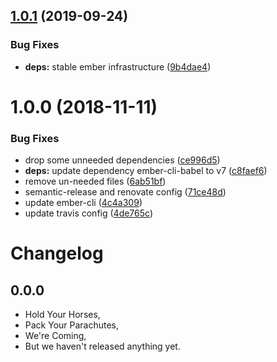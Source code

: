 ## [1.0.1](https://github.com/mike-north/ember-creditcard/compare/v1.0.0...v1.0.1) (2019-09-24)


### Bug Fixes

* **deps:** stable ember infrastructure ([9b4dae4](https://github.com/mike-north/ember-creditcard/commit/9b4dae4))

# 1.0.0 (2018-11-11)


### Bug Fixes

* drop some unneeded dependencies ([ce996d5](https://github.com/mike-north/ember-creditcard/commit/ce996d5))
* **deps:** update dependency ember-cli-babel to v7 ([c8faef6](https://github.com/mike-north/ember-creditcard/commit/c8faef6))
* remove un-needed files ([6ab51bf](https://github.com/mike-north/ember-creditcard/commit/6ab51bf))
* semantic-release and renovate config ([71ce48d](https://github.com/mike-north/ember-creditcard/commit/71ce48d))
* update ember-cli ([4c4a309](https://github.com/mike-north/ember-creditcard/commit/4c4a309))
* update travis config ([4de765c](https://github.com/mike-north/ember-creditcard/commit/4de765c))

Changelog
=========

## 0.0.0

- Hold Your Horses,
- Pack Your Parachutes,
- We're Coming,
- But we haven't released anything yet.
